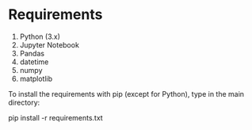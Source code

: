 # Requirements

1) Python (3.x)
2) Jupyter Notebook
3) Pandas 
4) datetime
5) numpy
6) matplotlib

To install the requirements with pip (except for Python), type in the main directory:

pip install -r requirements.txt



